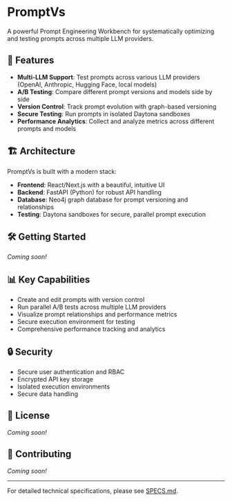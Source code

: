 # PromptVs

A powerful Prompt Engineering Workbench for systematically optimizing and testing prompts across multiple LLM providers.

## 🚀 Features

- **Multi-LLM Support**: Test prompts across various LLM providers (OpenAI, Anthropic, Hugging Face, local models)
- **A/B Testing**: Compare different prompt versions and models side by side
- **Version Control**: Track prompt evolution with graph-based versioning
- **Secure Testing**: Run prompts in isolated Daytona sandboxes
- **Performance Analytics**: Collect and analyze metrics across different prompts and models

## 🏗️ Architecture

PromptVs is built with a modern stack:

- **Frontend**: React/Next.js with a beautiful, intuitive UI
- **Backend**: FastAPI (Python) for robust API handling
- **Database**: Neo4j graph database for prompt versioning and relationships
- **Testing**: Daytona sandboxes for secure, parallel prompt execution

## 🛠️ Getting Started

*Coming soon!*

## 📊 Key Capabilities

- Create and edit prompts with version control
- Run parallel A/B tests across multiple LLM providers
- Visualize prompt relationships and performance metrics
- Secure execution environment for testing
- Comprehensive performance tracking and analytics

## 🔒 Security

- Secure user authentication and RBAC
- Encrypted API key storage
- Isolated execution environments
- Secure data handling

## 📝 License

*Coming soon!*

## 🤝 Contributing

*Coming soon!*

---

For detailed technical specifications, please see [SPECS.md](SPECS.md). 